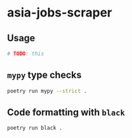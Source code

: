 # asia-jobs-scraper

## Usage

```sh
# TODO: this
```

## `mypy` type checks

```sh
poetry run mypy --strict .
```

## Code formatting with `black`

```sh
poetry run black .
```
